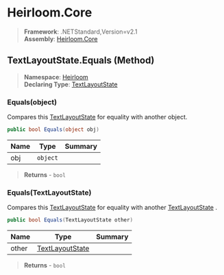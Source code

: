 # Heirloom.Core

> **Framework**: .NETStandard,Version=v2.1  
> **Assembly**: [Heirloom.Core][0]

## TextLayoutState.Equals (Method)

> **Namespace**: [Heirloom][0]  
> **Declaring Type**: [TextLayoutState][1]

### Equals(object)

Compares this [TextLayoutState][1] for equality with another object.

```cs
public bool Equals(object obj)
```

| Name | Type     | Summary |
|------|----------|---------|
| obj  | `object` |         |

> **Returns** - `bool`

### Equals(TextLayoutState)

Compares this [TextLayoutState][1] for equality with another [TextLayoutState][1] .

```cs
public bool Equals(TextLayoutState other)
```

| Name  | Type                 | Summary |
|-------|----------------------|---------|
| other | [TextLayoutState][1] |         |

> **Returns** - `bool`

[0]: ../../../Heirloom.Core.md
[1]: ../TextLayoutState.md
